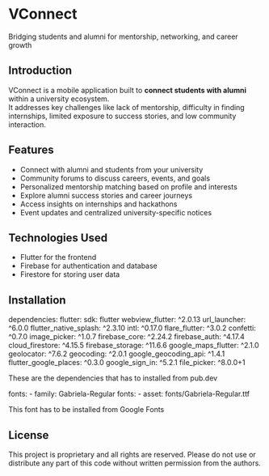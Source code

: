 # VConnect


Bridging students and alumni for mentorship, networking, and career growth

## Introduction

VConnect is a mobile application built to **connect students with alumni** within a university ecosystem.  
It addresses key challenges like lack of mentorship, difficulty in finding internships, limited exposure to success stories, and low community interaction.


## Features

- Connect with alumni and students from your university
- Community forums to discuss careers, events, and goals
- Personalized mentorship matching based on profile and interests
- Explore alumni success stories and career journeys
- Access insights on internships and hackathons
- Event updates and centralized university-specific notices


## Technologies Used

- Flutter for the frontend
- Firebase for authentication and database
- Firestore for storing user data


## Installation

dependencies:
  flutter:
    sdk: flutter
  webview_flutter: ^2.0.13
  url_launcher: ^6.0.0
  flutter_native_splash: ^2.3.10
  intl: ^0.17.0
  flare_flutter: ^3.0.2
  confetti: ^0.7.0
  image_picker: ^1.0.7
  firebase_core: ^2.24.2
  firebase_auth: ^4.17.4
  cloud_firestore: ^4.15.5
  firebase_storage: ^11.6.6
  google_maps_flutter: ^2.1.0
  geolocator: ^7.6.2
  geocoding: ^2.0.1
  google_geocoding_api: ^1.4.1
  flutter_google_places: ^0.3.0
  google_sign_in: ^5.2.1
  file_picker: ^8.0.0+1

These are the dependencies that has to installed from pub.dev

fonts:
    - family: Gabriela-Regular
      fonts:
        - asset: fonts/Gabriela-Regular.ttf

This font has to be installed from Google Fonts


## License

This project is proprietary and all rights are reserved. Please do not use or distribute any part of this code without written permission from the authors.

